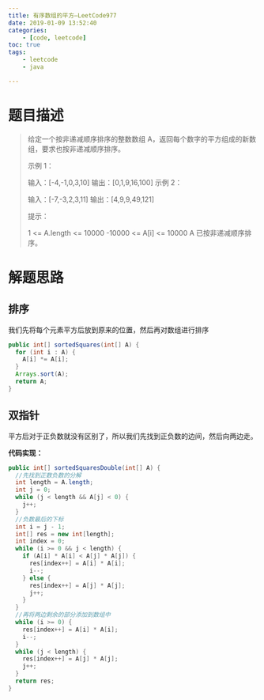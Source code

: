 ```yaml
---
title: 有序数组的平方—LeetCode977
date: 2019-01-09 13:52:40
categories: 
	- [code, leetcode]
toc: true
tags: 
	- leetcode
	- java

---
```


# 题目描述

>给定一个按非递减顺序排序的整数数组 A，返回每个数字的平方组成的新数组，要求也按非递减顺序排序。 
>
>示例 1：
>
>输入：[-4,-1,0,3,10]
>输出：[0,1,9,16,100]
>示例 2：
>
>输入：[-7,-3,2,3,11]
>输出：[4,9,9,49,121]
>
>
>提示：
>
>1 <= A.length <= 10000
>-10000 <= A[i] <= 10000
>A 已按非递减顺序排序。

<!--more-->

# 解题思路

## 排序

我们先将每个元素平方后放到原来的位置，然后再对数组进行排序

```java
public int[] sortedSquares(int[] A) {
  for (int i : A) {
    A[i] *= A[i];
  }
  Arrays.sort(A);
  return A;
}
```

## 双指针

平方后对于正负数就没有区别了，所以我们先找到正负数的边间，然后向两边走。

**代码实现：**

```java
public int[] sortedSquaresDouble(int[] A) {
  //先找到正数负数的分解
  int length = A.length;
  int j = 0;
  while (j < length && A[j] < 0) {
    j++;
  }
  //负数最后的下标
  int i = j - 1;
  int[] res = new int[length];
  int index = 0;
  while (i >= 0 && j < length) {
    if (A[i] * A[i] < A[j] * A[j]) {
      res[index++] = A[i] * A[i];
      i--;
    } else {
      res[index++] = A[j] * A[j];
      j++;
    }
  }
  //再将两边剩余的部分添加到数组中
  while (i >= 0) {
    res[index++] = A[i] * A[i];
    i--;
  }
  while (j < length) {
    res[index++] = A[j] * A[j];
    j++;
  }
  return res;
}
```

